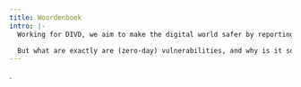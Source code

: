 ```yaml
---
title: Woordenboek
intro: |-
  Working for DIVD, we aim to make the digital world safer by reporting vulnerabilities we find in digital systems to the people who can mitigate them.

  But what are exactly are (zero-day) vulnerabilities, and why is it so important to find them as soon as possible? Find these (and other) frequently used cyber security definitions on this page.
---
```

.
